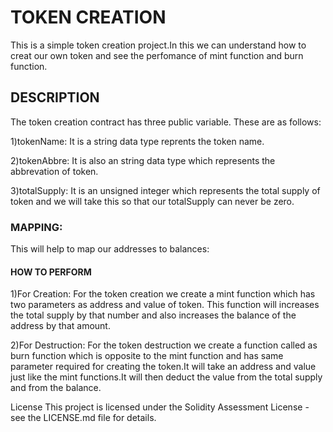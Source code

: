 # TOKEN CREATION
This is a simple token creation project.In this we can understand how to creat our own token and see the perfomance of mint function and burn function.

## DESCRIPTION
The token creation contract has three public variable.
These are as follows:

1)tokenName:
It is a string data type reprents the token name.

2)tokenAbbre:
It is also an string data type which represents the abbrevation of token.

3)totalSupply:
It is  an unsigned integer which represents the total supply of token and we will take this so that our totalSupply can never be zero.

### MAPPING: 
This will help to map our addresses to balances:


#### HOW TO PERFORM
1)For Creation: For the token creation we create a mint function which has two parameters as address and value of token.
 This function will increases the total supply by that number and also increases the balance of the address by that amount.

2)For Destruction:
For the token destruction we create a function called as burn function which is opposite to the mint function and has same parameter required for  creating the token.It will take an address and value just like the mint functions.It will then deduct the value from the total supply and from the balance.

License
This project is licensed under the Solidity Assessment License - see the LICENSE.md file for details.

